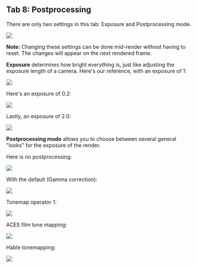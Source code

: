 ## Tab 8: Postprocessing

There are only two settings in this tab: Exposure and Postprocessing mode.

<img src="https://i.imgur.com/Zp0Z3Qq.png">

**Note:** Changing these settings can be done mid-render without having to reset. The changes will appear on the next rendered frame.

**Exposure** determines how bright everything is, just like adjusting the exposure length of a camera. Here's our reference, with an exposure of 1:

<img src="https://i.imgur.com/ihLUeB6.png">

Here's an exposure of 0.2:

<img src="https://i.imgur.com/V3fvm5i.png">

Lastly, an exposure of 2.0:

<img src="https://i.imgur.com/R2FZn2Y.png">

**Postprocessing mode** allows you to choose between several general "looks" for the exposure of the render.

Here is no postprocessing:

<img src="https://i.imgur.com/6e2YipA.png">

With the default (Gamma correction):

<img src="https://i.imgur.com/irGSIvm.png">

Tonemap operator 1:

<img src="https://i.imgur.com/ZRgJyV7.png">

ACES film tone mapping:

<img src="https://i.imgur.com/ryQxQvV.png">

Hable tonemapping:

<img src="https://i.imgur.com/6rxr6HH.png">
